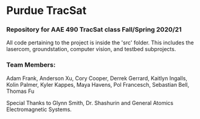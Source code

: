 # Purdue TracSat
### Repository for AAE 490 TracSat class Fall/Spring 2020/21

All code pertaining to the project is inside the 'src' folder. This includes the lasercom, groundstation, computer vision, and testbed subprojects. 




### Team Members:
Adam Frank, Anderson Xu, Cory Cooper, Derrek Gerrard, Kaitlyn Ingalls, Kolin Palmer, Kyler Kappes, Maya Havens, Pol Francesch, Sebastian Bell, Thomas Fu

Special Thanks to Glynn Smith, Dr. Shashurin and General Atomics Electromagnetic Systems.
